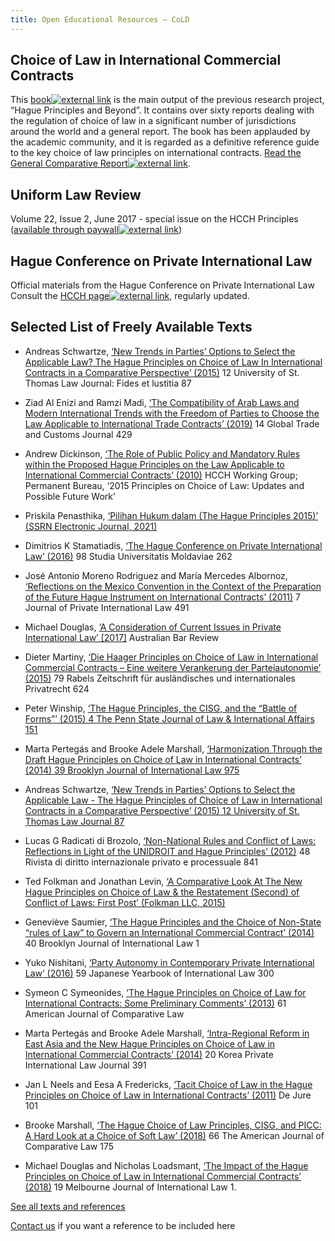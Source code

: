 ```yaml
---
title: Open Educational Resources — CoLD
---
```


## ‌Choice of Law in International Commercial Contracts

This <a href="https://global.oup.com/academic/product/choice-of-law-in-international-commercial-contracts-9780198840107?cc=ch&lang=en" target="_blank">book<img
    src="https://choiceoflawdataverse.blob.core.windows.net/assets/external_link.svg"
    alt="external link"
    class="external-link-icon"
  /></a> is the main output of the previous research project, “Hague Principles and Beyond”. It contains over sixty reports dealing with the regulation of choice of law in a significant number of jurisdictions around the world and a general report. The book has been applauded by the academic community, and it is regarded as a definitive reference guide to the key choice of law principles on international contracts.
<a href="https://fdslive.oup.com/www.oup.com/academic/pdf/13/9780198840107_chapter1.pdf" target="_blank">Read the General Comparative Report<img
    src="https://choiceoflawdataverse.blob.core.windows.net/assets/external_link.svg"
    alt="external link"
    class="external-link-icon"
  /></a>.

## ‌Uniform Law Review

Volume 22, Issue 2, June 2017 - special issue on the HCCH Principles (<a href="https://academic.oup.com/ulr/issue/22/2" target="_blank">available through paywall<img
    src="https://choiceoflawdataverse.blob.core.windows.net/assets/external_link.svg"
    alt="external link"
    class="external-link-icon"
  /></a>)

## Hague Conference on Private International Law

Official materials from the Hague Conference on Private International Law
Consult the <a href="https://www.hcch.net/en/instruments/conventions/specialised-sections/choice-of-law-principles" target="_blank">HCCH page<img
    src="https://choiceoflawdataverse.blob.core.windows.net/assets/external_link.svg"
    alt="external link"
    class="external-link-icon"
  /></a>, regularly updated.

## Selected List of Freely Available Texts

- Andreas Schwartze, [‘New Trends in Parties’ Options to Select the Applicable Law? The Hague Principles on Choice of Law In International Contracts in a Comparative Perspective’ (2015)](/literature/9) 12 University of St. Thomas Law Journal: Fides et lustitia 87

- Ziad Al Enizi and Ramzi Madi, [‘The Compatibility of Arab Laws and Modern International Trends with the Freedom of Parties to Choose the Law Applicable to International Trade Contracts’ (2019)](/literature/3) 14 Global Trade and Customs Journal 429

- Andrew Dickinson, [‘The Role of Public Policy and Mandatory Rules within the Proposed Hague Principles on the Law Applicable to International Commercial Contracts’ (2010)](/literature/128) HCCH Working Group; Permanent Bureau, ‘2015 Principles on Choice of Law: Updates and Possible Future Work’

- Priskila Penasthika, [‘Pilihan Hukum dalam (The Hague Principles 2015)’ (SSRN Electronic Journal, 2021)](/literature/106)

- Dimitrios K Stamatiadis, [‘The Hague Conference on Private International Law’ (2016)](/literature/105) 98 Studia Universitatis Moldaviae 262

- José Antonio Moreno Rodriguez and María Mercedes Albornoz, [‘Reflections on the Mexico Convention in the Context of the Preparation of the Future Hague Instrument on International Contracts’ (2011)](/literature/104) 7 Journal of Private International Law 491

- Michael Douglas, [‘A Consideration of Current Issues in Private International Law’ [2017]](/literature/100) Australian Bar Review

- Dieter Martiny, [‘Die Haager Principles on Choice of Law in International Commercial Contracts – Eine weitere Verankerung der Parteiautonomie’ (2015)](/literature/99) 79 Rabels Zeitschrift für ausländisches und internationales Privatrecht 624

- Peter Winship, [‘The Hague Principles, the CISG, and the “Battle of Forms”’ (2015) 4 The Penn State Journal of Law & International Affairs 151](/literature/134)

- Marta Pertegás and Brooke Adele Marshall, [‘Harmonization Through the Draft Hague Principles on Choice of Law in International Contracts’ (2014) 39 Brooklyn Journal of International Law 975](/literature/118)

- Andreas Schwartze, [‘New Trends in Parties’ Options to Select the Applicable Law - The Hague Principles of Choice of Law in International Contracts in a Comparative Perspective’ (2015) 12 University of St. Thomas Law Journal 87](/literature/57)

- Lucas G Radicati di Brozolo, [‘Non-National Rules and Conflict of Laws: Reflections in Light of the UNIDROIT and Hague Principles’ (2012)](/literature/22) 48 Rivista di diritto internazionale privato e processuale 841

- Ted Folkman and Jonathan Levin, [‘A Comparative Look At The New Hague Principles on Choice of Law & the Restatement (Second) of Conflict of Laws: First Post’ (Folkman LLC, 2015)](/literature/36)

- Geneviève Saumier, [‘The Hague Principles and the Choice of Non-State “rules of Law” to Govern an International Commercial Contract’ (2014)](/literature/131) 40 Brooklyn Journal of International Law 1

- Yuko Nishitani, [‘Party Autonomy in Contemporary Private International Law’ (2016)](/literature/17) 59 Japanese Yearbook of International Law 300

- Symeon C Symeonides, [‘The Hague Principles on Choice of Law for International Contracts: Some Preliminary Comments’ (2013)](/literature/56) 61 American Journal of Comparative Law

- Marta Pertegás and Brooke Adele Marshall, [‘Intra-Regional Reform in East Asia and the New Hague Principles on Choice of Law in International Commercial Contracts’ (2014)](/literature/84) 20 Korea Private International Law Journal 391

- Jan L Neels and Eesa A Fredericks, [‘Tacit Choice of Law in the Hague Principles on Choice of Law in International Contracts’ (2011)](/literature/18) De Jure 101

- Brooke Marshall, [‘The Hague Choice of Law Principles, CISG, and PICC: A Hard Look at a Choice of Soft Law’ (2018)](/literature/116) 66 The American Journal of Comparative Law 175

- Michael Douglas and Nicholas Loadsmant, [‘The Impact of the Hague Principles on Choice of Law in International Commercial Contracts’ (2018)](/literature/81) 19 Melbourne Journal of International Law 1.

[See all texts and references](/search?type=Literature)

[Contact us](/contact) if you want a reference to be included here
